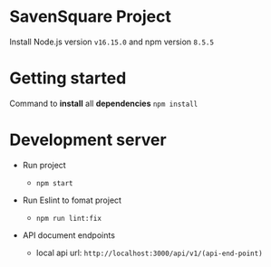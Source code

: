 # SavenSquare Project

Install Node.js version `v16.15.0` and npm version `8.5.5`

# Getting started

Command to __install__ all __dependencies__  `npm install`

#  Development server
* Run project

  * `npm start` 

* Run Eslint to fomat project

    * `npm run lint:fix`

* API document endpoints

    * local api url: `http://localhost:3000/api/v1/(api-end-point)`